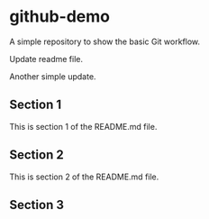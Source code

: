 # github-demo
A simple repository to show the basic Git workflow.

Update readme file.

Another simple update.

## Section 1
This is section 1 of the README.md file.

## Section 2
This is section 2 of the README.md file.

## Section 3
